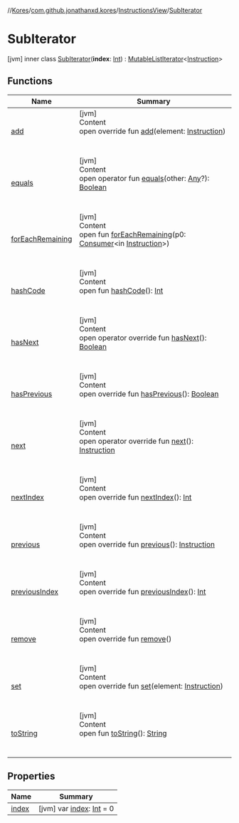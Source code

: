 //[Kores](../../../index.md)/[com.github.jonathanxd.kores](../../index.md)/[InstructionsView](../index.md)/[SubIterator](index.md)



# SubIterator  
 [jvm] inner class [SubIterator](index.md)(**index**: [Int](https://kotlinlang.org/api/latest/jvm/stdlib/kotlin/-int/index.html)) : [MutableListIterator](https://kotlinlang.org/api/latest/jvm/stdlib/kotlin.collections/-mutable-list-iterator/index.html)<[Instruction](../../-instruction/index.md)>    


## Functions  
  
|  Name|  Summary| 
|---|---|
| <a name="com.github.jonathanxd.kores/InstructionsView.SubIterator/add/#com.github.jonathanxd.kores.Instruction/PointingToDeclaration/"></a>[add](add.md)| <a name="com.github.jonathanxd.kores/InstructionsView.SubIterator/add/#com.github.jonathanxd.kores.Instruction/PointingToDeclaration/"></a>[jvm]  <br>Content  <br>open override fun [add](add.md)(element: [Instruction](../../-instruction/index.md))  <br><br><br>
| <a name="kotlin/Any/equals/#kotlin.Any?/PointingToDeclaration/"></a>[equals](../../../com.github.jonathanxd.kores.util/-simple-resolver/index.md#%5Bkotlin%2FAny%2Fequals%2F%23kotlin.Any%3F%2FPointingToDeclaration%2F%5D%2FFunctions%2F-427383591)| <a name="kotlin/Any/equals/#kotlin.Any?/PointingToDeclaration/"></a>[jvm]  <br>Content  <br>open operator fun [equals](../../../com.github.jonathanxd.kores.util/-simple-resolver/index.md#%5Bkotlin%2FAny%2Fequals%2F%23kotlin.Any%3F%2FPointingToDeclaration%2F%5D%2FFunctions%2F-427383591)(other: [Any](https://kotlinlang.org/api/latest/jvm/stdlib/kotlin/-any/index.html)?): [Boolean](https://kotlinlang.org/api/latest/jvm/stdlib/kotlin/-boolean/index.html)  <br><br><br>
| <a name="kotlin.collections/Iterator/forEachRemaining/#java.util.function.Consumer[com.github.jonathanxd.kores.Instruction]/PointingToDeclaration/"></a>[forEachRemaining](index.md#%5Bkotlin.collections%2FIterator%2FforEachRemaining%2F%23java.util.function.Consumer%5Bcom.github.jonathanxd.kores.Instruction%5D%2FPointingToDeclaration%2F%5D%2FFunctions%2F-427383591)| <a name="kotlin.collections/Iterator/forEachRemaining/#java.util.function.Consumer[com.github.jonathanxd.kores.Instruction]/PointingToDeclaration/"></a>[jvm]  <br>Content  <br>open fun [forEachRemaining](index.md#%5Bkotlin.collections%2FIterator%2FforEachRemaining%2F%23java.util.function.Consumer%5Bcom.github.jonathanxd.kores.Instruction%5D%2FPointingToDeclaration%2F%5D%2FFunctions%2F-427383591)(p0: [Consumer](https://docs.oracle.com/javase/8/docs/api/java/util/function/Consumer.html)<in [Instruction](../../-instruction/index.md)>)  <br><br><br>
| <a name="kotlin/Any/hashCode/#/PointingToDeclaration/"></a>[hashCode](../../../com.github.jonathanxd.kores.util/-simple-resolver/index.md#%5Bkotlin%2FAny%2FhashCode%2F%23%2FPointingToDeclaration%2F%5D%2FFunctions%2F-427383591)| <a name="kotlin/Any/hashCode/#/PointingToDeclaration/"></a>[jvm]  <br>Content  <br>open fun [hashCode](../../../com.github.jonathanxd.kores.util/-simple-resolver/index.md#%5Bkotlin%2FAny%2FhashCode%2F%23%2FPointingToDeclaration%2F%5D%2FFunctions%2F-427383591)(): [Int](https://kotlinlang.org/api/latest/jvm/stdlib/kotlin/-int/index.html)  <br><br><br>
| <a name="com.github.jonathanxd.kores/InstructionsView.SubIterator/hasNext/#/PointingToDeclaration/"></a>[hasNext](has-next.md)| <a name="com.github.jonathanxd.kores/InstructionsView.SubIterator/hasNext/#/PointingToDeclaration/"></a>[jvm]  <br>Content  <br>open operator override fun [hasNext](has-next.md)(): [Boolean](https://kotlinlang.org/api/latest/jvm/stdlib/kotlin/-boolean/index.html)  <br><br><br>
| <a name="com.github.jonathanxd.kores/InstructionsView.SubIterator/hasPrevious/#/PointingToDeclaration/"></a>[hasPrevious](has-previous.md)| <a name="com.github.jonathanxd.kores/InstructionsView.SubIterator/hasPrevious/#/PointingToDeclaration/"></a>[jvm]  <br>Content  <br>open override fun [hasPrevious](has-previous.md)(): [Boolean](https://kotlinlang.org/api/latest/jvm/stdlib/kotlin/-boolean/index.html)  <br><br><br>
| <a name="com.github.jonathanxd.kores/InstructionsView.SubIterator/next/#/PointingToDeclaration/"></a>[next](next.md)| <a name="com.github.jonathanxd.kores/InstructionsView.SubIterator/next/#/PointingToDeclaration/"></a>[jvm]  <br>Content  <br>open operator override fun [next](next.md)(): [Instruction](../../-instruction/index.md)  <br><br><br>
| <a name="com.github.jonathanxd.kores/InstructionsView.SubIterator/nextIndex/#/PointingToDeclaration/"></a>[nextIndex](next-index.md)| <a name="com.github.jonathanxd.kores/InstructionsView.SubIterator/nextIndex/#/PointingToDeclaration/"></a>[jvm]  <br>Content  <br>open override fun [nextIndex](next-index.md)(): [Int](https://kotlinlang.org/api/latest/jvm/stdlib/kotlin/-int/index.html)  <br><br><br>
| <a name="com.github.jonathanxd.kores/InstructionsView.SubIterator/previous/#/PointingToDeclaration/"></a>[previous](previous.md)| <a name="com.github.jonathanxd.kores/InstructionsView.SubIterator/previous/#/PointingToDeclaration/"></a>[jvm]  <br>Content  <br>open override fun [previous](previous.md)(): [Instruction](../../-instruction/index.md)  <br><br><br>
| <a name="com.github.jonathanxd.kores/InstructionsView.SubIterator/previousIndex/#/PointingToDeclaration/"></a>[previousIndex](previous-index.md)| <a name="com.github.jonathanxd.kores/InstructionsView.SubIterator/previousIndex/#/PointingToDeclaration/"></a>[jvm]  <br>Content  <br>open override fun [previousIndex](previous-index.md)(): [Int](https://kotlinlang.org/api/latest/jvm/stdlib/kotlin/-int/index.html)  <br><br><br>
| <a name="com.github.jonathanxd.kores/InstructionsView.SubIterator/remove/#/PointingToDeclaration/"></a>[remove](remove.md)| <a name="com.github.jonathanxd.kores/InstructionsView.SubIterator/remove/#/PointingToDeclaration/"></a>[jvm]  <br>Content  <br>open override fun [remove](remove.md)()  <br><br><br>
| <a name="com.github.jonathanxd.kores/InstructionsView.SubIterator/set/#com.github.jonathanxd.kores.Instruction/PointingToDeclaration/"></a>[set](set.md)| <a name="com.github.jonathanxd.kores/InstructionsView.SubIterator/set/#com.github.jonathanxd.kores.Instruction/PointingToDeclaration/"></a>[jvm]  <br>Content  <br>open override fun [set](set.md)(element: [Instruction](../../-instruction/index.md))  <br><br><br>
| <a name="kotlin/Any/toString/#/PointingToDeclaration/"></a>[toString](../../../com.github.jonathanxd.kores.util/-simple-resolver/index.md#%5Bkotlin%2FAny%2FtoString%2F%23%2FPointingToDeclaration%2F%5D%2FFunctions%2F-427383591)| <a name="kotlin/Any/toString/#/PointingToDeclaration/"></a>[jvm]  <br>Content  <br>open fun [toString](../../../com.github.jonathanxd.kores.util/-simple-resolver/index.md#%5Bkotlin%2FAny%2FtoString%2F%23%2FPointingToDeclaration%2F%5D%2FFunctions%2F-427383591)(): [String](https://kotlinlang.org/api/latest/jvm/stdlib/kotlin/-string/index.html)  <br><br><br>


## Properties  
  
|  Name|  Summary| 
|---|---|
| <a name="com.github.jonathanxd.kores/InstructionsView.SubIterator/index/#/PointingToDeclaration/"></a>[index](--index--.md)| <a name="com.github.jonathanxd.kores/InstructionsView.SubIterator/index/#/PointingToDeclaration/"></a> [jvm] var [index](--index--.md): [Int](https://kotlinlang.org/api/latest/jvm/stdlib/kotlin/-int/index.html) = 0   <br>

